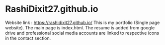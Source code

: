 # RashiDixit27.github.io
Website link : https://rashidixit27.github.io/
This is my portfolio (Single page website). 
The main page is index.html.
The resume is added from google drive and professional social media accounts are linked to respective icons in the contact section.
